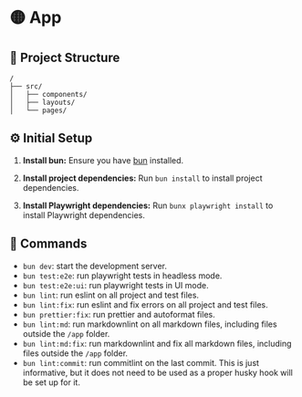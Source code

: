 # 🟡 App

## 🚀 Project Structure

```text
/
├── src/
│   ├── components/
│   ├── layouts/
│   └── pages/
```

## ⚙️ Initial Setup

1. **Install bun:**
   Ensure you have [bun](https://bun.sh/) installed.

2. **Install project dependencies:**
   Run `bun install` to install project dependencies.

3. **Install Playwright dependencies:**
   Run `bunx playwright install` to install Playwright dependencies.

## 🧞 Commands

- `bun dev`: start the development server.
- `bun test:e2e`: run playwright tests in headless mode.
- `bun test:e2e:ui`: run playwright tests in UI mode.
- `bun lint`: run eslint on all project and test files.
- `bun lint:fix`: run eslint and fix errors on all project and test files.
- `bun prettier:fix`: run prettier and autoformat files.
- `bun lint:md`: run markdownlint on all markdown files, including files outside
  the `/app` folder.
- `bun lint:md:fix`: run markdownlint and fix all markdown files, including
  files outside the `/app` folder.
- `bun lint:commit`: run commitlint on the last commit. This is just
  informative, but it does not need to be used as a proper husky hook will be
  set up for it.
